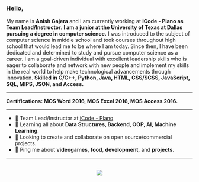 ### Hello,
My name is **Anish Gajera** and I am currently working at **iCode - Plano as Team Lead/Instructor**. **I am a junior at the University of Texas at Dallas pursuing a degree in computer science.** I was introduced to the subject of computer science in middle school and took courses throughout high school that would lead me to be where I am today. Since then, I have been dedicated and determined to study and pursue computer science as a career. I am a goal-driven individual with excellent leadership skills who is eager to collaborate and network with new people and implement my skills in the real world to help make technological advancements through innovation. **Skilled in C/C++, Python, Java, HTML, CSS/SCSS, JavaScript, SQL, MIPS, JSON, and Access.**
** **
**Certifications: MOS Word 2016, MOS Excel 2016, MOS Access 2016.**

---
- 🚀 Team Lead/Instructor at [iCode - Plano](https://icodeschool.com/plano109/)
- 📖 Learning all about **Data Structures, Backend, OOP, AI, Machine Learning**.
- 🤝 Looking to create and collaborate on open source/commercial projects.
- 💬 Ping me about **videogames**, **food**, **development**, and **projects**.

---
<p align="center"><br />
  <a href="https://www.linkedin.com/in/anishgajera/">
    <img src="https://img.shields.io/badge/LinkedIn-anishgajera-2867B2">
</p>
